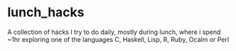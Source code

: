 # lunch_hacks
A collection of hacks I try to do daily, mostly during lunch, where i spend ~1hr exploring one of the languages  C, Haskell, Lisp, R, Ruby, Ocalm or Perl
